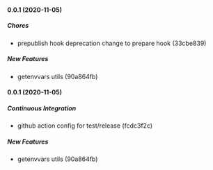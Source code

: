 #### 0.0.1 (2020-11-05)

##### Chores

- prepublish hook deprecation change to prepare hook (33cbe839)

##### New Features

- getenvvars utils (90a864fb)

#### 0.0.1 (2020-11-05)

##### Continuous Integration

- github action config for test/release (fcdc3f2c)

##### New Features

- getenvvars utils (90a864fb)
